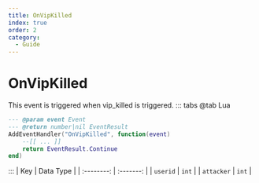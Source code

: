 ```yaml
---
title: OnVipKilled
index: true
order: 2
category:
  - Guide
---
```


# OnVipKilled
This event is triggered when vip_killed is triggered.
::: tabs
@tab Lua
```lua
--- @param event Event
--- @return number|nil EventResult
AddEventHandler("OnVipKilled", function(event)
    --[[ ... ]]
    return EventResult.Continue
end)
```

:::
|     Key    | Data Type |
| :--------: | :-------: |
|  `userid`  |   `int`   |
| `attacker` |   `int`   |